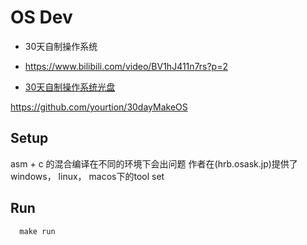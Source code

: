 # OS Dev
- 30天自制操作系统
- https://www.bilibili.com/video/BV1hJ411n7rs?p=2

- [30天自制操作系统光盘](https://gitee.com/paud/30daysOS)

https://github.com/yourtion/30dayMakeOS


## Setup
asm + c 的混合编译在不同的环境下会出问题
作者在(hrb.osask.jp)提供了 windows， linux， macos下的tool set


## Run
```
  make run
```